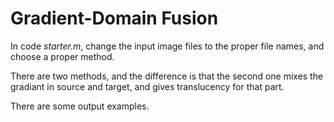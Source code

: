 # Gradient-Domain Fusion
In code *starter.m*, change the input image files to the proper file names, and choose a proper method.

There are two methods, and the difference is that the second one mixes the gradiant in source and target, and gives translucency for that part.

There are some output examples.